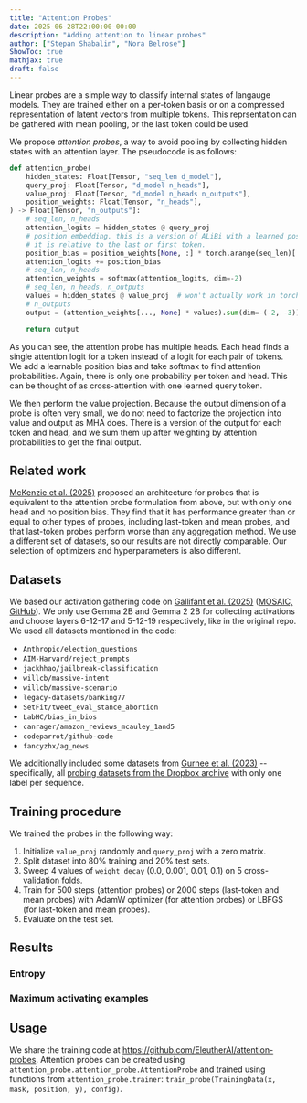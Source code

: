```yaml
---
title: "Attention Probes"
date: 2025-06-28T22:00:00-00:00
description: "Adding attention to linear probes"
author: ["Stepan Shabalin", "Nora Belrose"]
ShowToc: true
mathjax: true
draft: false
---
```


Linear probes are a simple way to classify internal states of langauge models. They are trained either on a per-token basis or on a compressed representation of latent vectors from multiple tokens. This reprsentation can be gathered with mean pooling, or the last token could be used.

We propose *attention probes*, a way to avoid pooling by collecting hidden states with an attention layer. The pseudocode is as follows:

```python
def attention_probe(
    hidden_states: Float[Tensor, "seq_len d_model"],
    query_proj: Float[Tensor, "d_model n_heads"],
    value_proj: Float[Tensor, "d_model n_heads n_outputs"],
    position_weights: Float[Tensor, "n_heads"],
) -> Float[Tensor, "n_outputs"]:
    # seq_len, n_heads
    attention_logits = hidden_states @ query_proj
    # position embedding. this is a version of ALiBi with a learned position bias.
    # it is relative to the last or first token.
    position_bias = position_weights[None, :] * torch.arange(seq_len)[:, None]
    attention_logits += position_bias
    # seq_len, n_heads
    attention_weights = softmax(attention_logits, dim=-2)
    # seq_len, n_heads, n_outputs
    values = hidden_states @ value_proj  # won't actually work in torch
    # n_outputs
    output = (attention_weights[..., None] * values).sum(dim=-(-2, -3))

    return output
```

As you can see, the attention probe has multiple heads. Each head finds a single attention logit for a token instead of a logit for each pair of tokens. We add a learnable position bias and take softmax to find attention probabilities. Again, there is only one probability per token and head. This can be thought of as cross-attention with one learned query token.

We then perform the value projection. Because the output dimension of a probe is often very small, we do not need to factorize the projection into value and output as MHA does. There is a version of the output for each token and head, and we sum them up after weighting by attention probabilities to get the final output.

## Related work

[McKenzie et al. (2025)](https://arxiv.org/abs/2506.10805v1) proposed an architecture for probes that is equivalent to the attention probe formulation from above, but with only one head and no position bias. They find that it has performance greater than or equal to other types of probes, including last-token and mean probes, and that last-token probes perform worse than any aggregation method. We use a different set of datasets, so our results are not directly comparable. Our selection of optimizers and hyperparameters is also different.

## Datasets

We based our activation gathering code on [Gallifant et al. (2025)](https://arxiv.org/abs/2502.11367) ([MOSAIC, GitHub](https://github.com/shan23chen/MOSAIC)). We only use Gemma 2B and Gemma 2 2B for collecting activations and choose layers 6-12-17 and 5-12-19 respectively, like in the original repo. We used all datasets mentioned in the code:
* `Anthropic/election_questions`
* `AIM-Harvard/reject_prompts`
* `jackhhao/jailbreak-classification`
* `willcb/massive-intent`
* `willcb/massive-scenario`
* `legacy-datasets/banking77`
* `SetFit/tweet_eval_stance_abortion`
* `LabHC/bias_in_bios`
* `canrager/amazon_reviews_mcauley_1and5`
* `codeparrot/github-code`
* `fancyzhx/ag_news`

We additionally included some datasets from [Gurnee et al. (2023)](https://arxiv.org/abs/2305.01610) -- specifically, all [probing datasets from the Dropbox archive](https://www.dropbox.com/scl/fo/14oxabm2eq47bkw2u0oxo/AKFTcikvAB8-GVdoBztQHxE?rlkey=u9qny1tsza6lqetzzua3jr8xn&dl=0) with only one label per sequence.

## Training procedure

We trained the probes in the following way:
1. Initialize `value_proj` randomly and `query_proj` with a zero matrix.
2. Split dataset into 80% training and 20% test sets.
3. Sweep 4 values of `weight_decay` (0.0, 0.001, 0.01, 0.1) on 5 cross-validation folds.
4. Train for 500 steps (attention probes) or 2000 steps (last-token and mean probes) with AdamW optimizer (for attention probes) or LBFGS (for last-token and mean probes).
5. Evaluate on the test set.

## Results



### Entropy

### Maximum activating examples

## Usage

We share the training code at https://github.com/EleutherAI/attention-probes. Attention probes can be created using `attention_probe.attention_probe.AttentionProbe` and trained using functions from `attention_probe.trainer`: `train_probe(TrainingData(x, mask, position, y), config)`.
